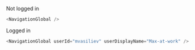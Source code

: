 Not logged in

```js
<NavigationGlobal />
```

Logged in

```js
<NavigationGlobal userId="mvasiliev" userDisplayName="Max-at-work" />
```
